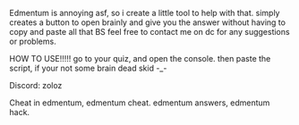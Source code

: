 Edmentum is annoying asf, so i create a little tool to help with that. 
simply creates a button to open brainly and give you the answer without having to copy and paste all that BS
feel free to contact me on dc for any suggestions or problems. 

HOW TO USE!!!!!
go to your quiz, and open the console. then paste the script, if your not some brain dead skid -_-

Discord: zoloz

Cheat in edmentum, edmentum cheat. edmentum answers, edmentum hack.

